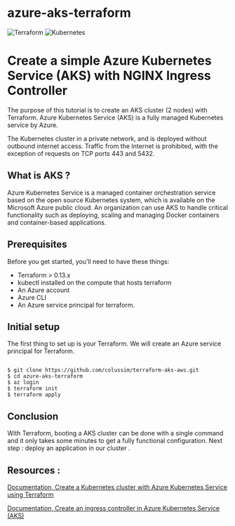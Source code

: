 # azure-aks-terraform
![Terraform](https://img.shields.io/badge/terraform-%235835CC.svg?style=for-the-badge&logo=terraform&logoColor=white) ![Kubernetes](https://img.shields.io/badge/kubernetes-%23326ce5.svg?style=for-the-badge&logo=kubernetes&logoColor=white)

# Create a simple Azure Kubernetes Service (AKS) with NGINX Ingress Controller

The purpose of this tutorial is to create an AKS cluster (2 nodes) with Terraform. Azure Kubernetes Service (AKS) is a fully managed Kubernetes service by Azure.

The Kubernetes cluster in a private network, and is deployed without outbound internet access. 
Traffic from the Internet is prohibited, with the exception of requests on TCP ports 443 and 5432.

## What is AKS ?
Azure Kubernetes Service is a managed container orchestration service based on the open source Kubernetes system, which is available on the Microsoft Azure public cloud. 
An organization can use AKS to handle critical functionality such as deploying, scaling and managing Docker containers and container-based applications.

## Prerequisites

Before you get started, you’ll need to have these things:
* Terraform > 0.13.x
* kubectl installed on the compute that hosts terraform
* An Azure account 
* Azure CLI 
* An Azure service principal for terraform.

## Initial setup

The first thing to set up is your Terraform. We will create an Azure service principal for Terraform.

```

$ git clone https://github.com/colussim/terraform-aks-aws.git
$ cd azure-aks-terraform
$ az login
$ terraform init
$ terraform apply

```

## Conclusion

With Terraform, booting a AKS cluster can be done with a single command and it only takes some minutes to get a fully functional configuration.
Next step : deploy an application in our cluster .

## Resources :

[Documentation, Create a Kubernetes cluster with Azure Kubernetes Service using Terraform](https://docs.microsoft.com/en-us/azure/developer/terraform/create-k8s-cluster-with-tf-and-aks#set-up-azure-storage-to-store-terraform-state "Microsoft AKS Documentation")

[Documentation, Create an ingress controller in Azure Kubernetes Service (AKS)](https://docs.microsoft.com/en-us/azure/aks/ingress-basic?tabs=azure-cli "Create an ingress controller in Azure Kubernetes Service (AKS)")


